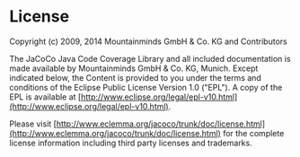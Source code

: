 License
=======

Copyright (c) 2009, 2014 Mountainminds GmbH & Co. KG and Contributors

The JaCoCo Java Code Coverage Library and all included documentation is made
available by Mountainminds GmbH & Co. KG, Munich. Except indicated below, the
Content is provided to you under the terms and conditions of the Eclipse Public
License Version 1.0 ("EPL"). A copy of the EPL is available at
[http://www.eclipse.org/legal/epl-v10.html](http://www.eclipse.org/legal/epl-v10.html).

Please visit
[http://www.eclemma.org/jacoco/trunk/doc/license.html](http://www.eclemma.org/jacoco/trunk/doc/license.html)
for the complete license information including third party licenses and trademarks.
